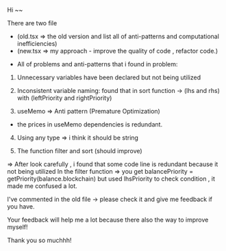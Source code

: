 Hi ~~

There are two file

- (old.tsx => the old version and list all of anti-patterns and computational inefficiencies)
- (new.tsx => my approach - improve the quality of code , refactor code.)

<!-- ==================================================================================-->

- All of problems and anti-patterns that i found in problem:

1. Unnecessary variables have been declared but not being utilized

2. Inconsistent variable naming: found that in sort function -> (lhs and rhs) with (leftPriority and rightPriority)

3. useMemo => Anti pattern (Premature Optimization)

- the prices in useMemo dependencies is redundant.

4. Using any type => i think it should be string

5. The function filter and sort (should improve)

=> After look carefully , i found that some code line is redundant because it not being utilized
In the filter function => you get balancePriority = getPriority(balance.blockchain) but used
lhsPriority to check condition , it made me confused a lot.

I've commented in the old file -> please check it and give me feedback if you have.

Your feedback will help me a lot because there also the way to improve myself!

Thank you so muchhh!
